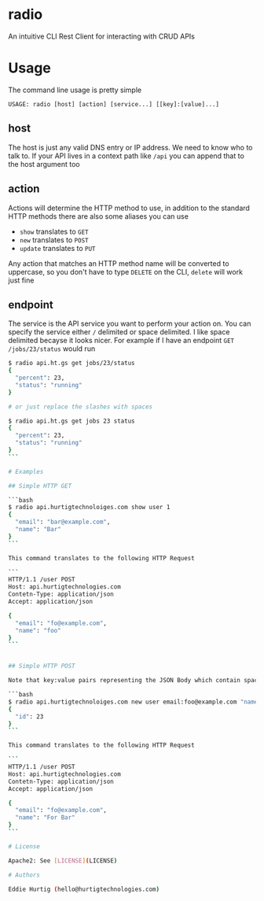 # radio
An intuitive CLI Rest Client for interacting with CRUD APIs

# Usage

The command line usage is pretty simple

```
USAGE: radio [host] [action] [service...] [[key]:[value]...]
```

## host

The host is just any valid DNS entry or IP address.  We need to know who to talk to.  If 
your API lives in a context path like `/api` you can append that to the host argument too

## action

Actions will determine the HTTP method to use, in addition to the standard HTTP methods
there are also some aliases you can use

- `show` translates to `GET`
- `new` translates to `POST`
- `update` translates to `PUT`

Any action that matches an HTTP method name will be converted to uppercase, so you don't 
have to type `DELETE` on the CLI, `delete` will work just fine

## endpoint

The service is the API service you want to perform your action on.  You can specify the 
service either `/` delimited or space delimited.  I like space delimited becayse 
it looks nicer.  For example if I have an endpoint `GET /jobs/23/status` would 
run 

````bash
$ radio api.ht.gs get jobs/23/status
{
  "percent": 23,
  "status": "running"
}

# or just replace the slashes with spaces  

$ radio api.ht.gs get jobs 23 status
{
  "percent": 23,
  "status": "running"
}
```

# Examples

## Simple HTTP GET

```bash
$ radio api.hurtigtechnoloiges.com show user 1
{
  "email": "bar@example.com",
  "name": "Bar"
}
```

This command translates to the following HTTP Request

```
HTTP/1.1 /user POST
Host: api.hurtigtechnologies.com
Contetn-Type: application/json
Accept: application/json

{
  "email": "fo@example.com",
  "name": "foo"
}
```


## Simple HTTP POST

Note that key:value pairs representing the JSON Body which contain spaces just need to be quoted or `\ ` escaped

```bash
$ radio api.hurtigtechnoloiges.com new user email:foo@example.com "name:Foo Bar"
{
  "id": 23
}
```

This command translates to the following HTTP Request

```
HTTP/1.1 /user POST
Host: api.hurtigtechnologies.com
Contetn-Type: application/json
Accept: application/json

{
  "email": "fo@example.com",
  "name": "For Bar"
}
```

# License

Apache2: See [LICENSE](LICENSE)

# Authors

Eddie Hurtig (hello@hurtigtechnologies.com)
